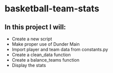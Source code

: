 # basketball-team-stats
 
## In this project I will:
* Create a new script
* Make proper use of Dunder Main
* Import player and team data from constants.py
* Create a clean_data function
* Create a balance_teams function
* Display the stats